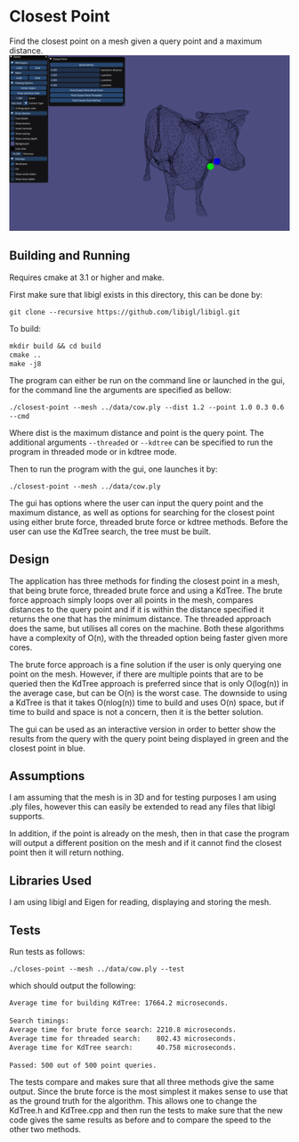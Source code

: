 # Closest Point
Find the closest point on a mesh given a query point and a maximum distance.
![alt text](https://github.com/LinasBeres/closest-point/blob/master/images/cow-closest-point.png "Closest Point on Cow Mesh")

## Building and Running
Requires cmake at 3.1 or higher and make.

First make sure that libigl exists in this directory, this can be done by:
```
git clone --recursive https://github.com/libigl/libigl.git
```

To build:
```
mkdir build && cd build
cmake ..
make -j8
```

The program can either be run on the command line or launched in the gui, for the command line the arguments are specified as bellow:
```
./closest-point --mesh ../data/cow.ply --dist 1.2 --point 1.0 0.3 0.6 --cmd
```
Where dist is the maximum distance and point is the query point. The additional arguments `--threaded` or `--kdtree` can be specified to run the program in threaded mode or in kdtree mode.

Then to run the program with the gui, one launches it by:
```
./closest-point --mesh ../data/cow.ply
```
The gui has options where the user can input the query point and the maximum distance, as well as options for searching for the closest point using either brute force, threaded brute force or kdtree methods. Before the user can use the KdTree search, the tree must be built.

## Design
The application has three methods for finding the closest point in a mesh, that being brute force, threaded brute force and using a KdTree. The brute force approach simply loops over all points in the mesh, compares distances to the query point and if it is within the distance specified it returns the one that has the minimum distance. The threaded approach does the same, but utilises all cores on the machine. Both these algorithms have a complexity of O(n), with the threaded option being faster given more cores.

The brute force approach is a fine solution if the user is only querying one point on the mesh. However, if there are multiple points that are to be queried then the KdTree approach is preferred since that is only O(log(n)) in the average case, but can be O(n) is the worst case. The downside to using a KdTree is that it takes O(nlog(n)) time to build and uses O(n) space, but if time to build and space is not a concern, then it is the better solution. 

The gui can be used as an interactive version in order to better show the results from the query with the query point being displayed in green and the closest point in blue.

## Assumptions
I am assuming that the mesh is in 3D and for testing purposes I am using .ply files, however this can easily be extended to read any files that libigl supports.

In addition, if the point is already on the mesh, then in that case the program will output a different position on the mesh and if it cannot find the closest point then it will return nothing. 

## Libraries Used
I am using libigl and Eigen for reading, displaying and storing the mesh.

## Tests
Run tests as follows:
```
./closes-point --mesh ../data/cow.ply --test
```
which should output the following:
```
Average time for building KdTree: 17664.2 microseconds.

Search timings:
Average time for brute force search: 2210.8 microseconds.
Average time for threaded search:    802.43 microseconds.
Average time for KdTree search:      40.758 microseconds.

Passed: 500 out of 500 point queries.
```

The tests compare and makes sure that all three methods give the same output. Since the brute force is the most simplest it makes sense to use that as the ground truth for the algorithm. This allows one to change the KdTree.h and KdTree.cpp and then run the tests to make sure that the new code gives the same results as before and to compare the speed to the other two methods.
